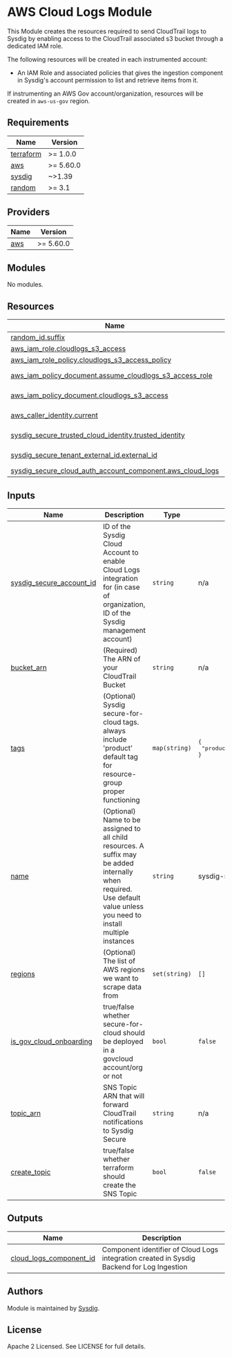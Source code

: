 # AWS Cloud Logs Module

This Module creates the resources required to send CloudTrail logs to Sysdig by enabling access to the CloudTrail
associated s3 bucket through a dedicated IAM role.

The following resources will be created in each instrumented account:

- An IAM Role and associated policies that gives the ingestion component in Sysdig's account permission to list and
  retrieve items from it.

If instrumenting an AWS Gov account/organization, resources will be created in `aws-us-gov` region.

<!-- BEGINNING OF PRE-COMMIT-TERRAFORM DOCS HOOK -->

## Requirements

| Name                                                                      | Version   |
|---------------------------------------------------------------------------|-----------|
| <a name="requirement_terraform"></a> [terraform](#requirement\_terraform) | >= 1.0.0  |
| <a name="requirement_aws"></a> [aws](#requirement\_aws)                   | >= 5.60.0 |
| <a name="requirement_sysdig"></a> [sysdig](#requirement\_sysdig)          | ~>1.39    |
| <a name="requirement_random"></a> [random](#requirement\_random)          | >= 3.1    |

## Providers

| Name                                              | Version   |
|---------------------------------------------------|-----------|
| <a name="provider_aws"></a> [aws](#provider\_aws) | >= 5.60.0 |

## Modules

No modules.

## Resources

| Name                                                                                                                                                                             | Type        |
|----------------------------------------------------------------------------------------------------------------------------------------------------------------------------------|-------------|
| [random_id.suffix](https://registry.terraform.io/providers/hashicorp/random/latest/docs/resources/id)                                                                            | resource    |
| [aws_iam_role.cloudlogs_s3_access](https://registry.terraform.io/providers/hashicorp/aws/latest/docs/resources/iam_role)                                                         | resource    |
| [aws_iam_role_policy.cloudlogs_s3_access_policy](https://registry.terraform.io/providers/hashicorp/aws/latest/docs/resources/iam_role_policy)                                    | resource    |
| [aws_iam_policy_document.assume_cloudlogs_s3_access_role](https://registry.terraform.io/providers/hashicorp/aws/latest/docs/data-sources/iam_policy_document)                    | data source |
| [aws_iam_policy_document.cloudlogs_s3_access](https://registry.terraform.io/providers/hashicorp/aws/latest/docs/data-sources/iam_policy_document)                                | data source |
| [aws_caller_identity.current](https://registry.terraform.io/providers/hashicorp/aws/latest/docs/data-sources/caller_identity)                                                    | data source |
| [sysdig_secure_trusted_cloud_identity.trusted_identity](https://registry.terraform.io/providers/sysdiglabs/sysdig/latest/docs/data-sources/secure_trusted_cloud_identity)        | data source |
| [sysdig_secure_tenant_external_id.external_id](https://registry.terraform.io/providers/sysdiglabs/sysdig/latest/docs/data-sources/secure_tenant_external_id)                     | data source |
| [sysdig_secure_cloud_auth_account_component.aws_cloud_logs](https://registry.terraform.io/providers/sysdiglabs/sysdig/latest/docs/resources/secure_cloud_auth_account_component) | resource    |

## Inputs

| Name                                                                                                             | Description                                                                                                                                   | Type          | Default                                                     | Required |
|------------------------------------------------------------------------------------------------------------------|-----------------------------------------------------------------------------------------------------------------------------------------------|---------------|-------------------------------------------------------------|:--------:|
| <a name="sysdig_secure_account_id"></a> [sysdig\_secure\_account\_id](#sysdig\_secure\_account\_id)              | ID of the Sysdig Cloud Account to enable Cloud Logs integration for (in case of organization, ID of the Sysdig management account)            | `string`      | n/a                                                         |   yes    |
| <a name="bucket_arn"></a> [bucket\_arn](#bucket\_arn)                                                            | (Required) The ARN of your CloudTrail Bucket                                                                                                   | `string`      | n/a                                                         |   yes    |
| <a name="tags"></a> [tags](#tags)                                                                                | (Optional) Sysdig secure-for-cloud tags. always include 'product' default tag for resource-group proper functioning                           | `map(string)` | <pre>{<br>  "product": "sysdig-secure-for-cloud"<br>}</pre> |    no    |
| <a name="name"></a> [name](#name)                                                                                | (Optional) Name to be assigned to all child resources. A suffix may be added internally when required. Use default value unless you need to install multiple instances | `string`      | sysdig-secure-cloudlogs                                     |    no    |
| <a name="regions"></a> [regions](#regions)                                                                      | (Optional) The list of AWS regions we want to scrape data from                                                                                | `set(string)` | `[]`                                                        |    no    |
| <a name="is_gov_cloud_onboarding"></a> [is\_gov\_cloud\_onboarding](#is\_gov\_cloud\_onboarding)                 | true/false whether secure-for-cloud should be deployed in a govcloud account/org or not                                                       | `bool`        | `false`                                                     |    no    |
| <a name="topic_arn"></a> [topic\_arn](#topic\_arn)                                                              | SNS Topic ARN that will forward CloudTrail notifications to Sysdig Secure                                                                     | `string`      | n/a                                                         |   yes    |
| <a name="create_topic"></a> [create\_topic](#create\_topic)                                                     | true/false whether terraform should create the SNS Topic                                                                                      | `bool`        | `false`                                                     |    no    |
## Outputs

| Name                                                                                                            | Description                                                                                |
|-----------------------------------------------------------------------------------------------------------------|--------------------------------------------------------------------------------------------|
| <a name="output_cloud_logs_component_id"></a> [cloud\_logs\_component\_id](#output\_cloud\_logs\_component\_id) | Component identifier of Cloud Logs integration created in Sysdig Backend for Log Ingestion |

<!-- END OF PRE-COMMIT-TERRAFORM DOCS HOOK -->

## Authors

Module is maintained by [Sysdig](https://sysdig.com).

## License

Apache 2 Licensed. See LICENSE for full details.
